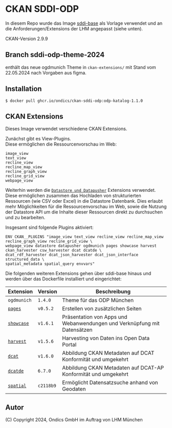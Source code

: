 CKAN SDDI-ODP
=========

In diesem Repo wurde das Image [sddi-base](https://github.com/it-at-m/ckan-docker/pkgs/container/ckan-sddi-base) als Vorlage verwendet und an die Anforderungen/Extensions der LHM angepasst (siehe unten).  

CKAN-Version 2.9.9

## Branch sddi-odp-theme-2024

enthält das neue ogdmunich Theme in `ckan-extensions/` mit Stand vom 22.05.2024 nach Vorgaben aus figma.

## Installation 
 
    $ docker pull ghcr.io/ondics/ckan-sddi-odp:odp-katalog-1.1.0

## CKAN Extensions

Dieses Image verwendet verschiedene CKAN Extensions.  

Zunächst gibt es View-Plugins.  
Diese ermöglichen die Ressourcenvorschau im Web:  
    
    image_view  
    text_view  
    recline_view  
    recline_map_view  
    recline_graph_view  
    recline_grid_view  
    webpage_view  

Weiterhin werden die [`Datastore und Datapusher`](https://docs.ckan.org/en/2.9/maintaining/datastore.html) Extensions verwendet.  
Diese ermöglichen zusammen das Hochladen von strukturierten Ressourcen (wie CSV oder Excel) in die Datastore Datenbank. Dies erlaubt mehr Möglichkeiten für die Ressourcenvorschau im Web, sowie die Nutzung der Datastore API um die Inhalte dieser Ressourcen direkt zu durchsuchen und zu bearbeiten.  

Insgesamt sind folgende Plugins aktiviert:  

    ENV CKAN__PLUGINS "image_view text_view recline_view recline_map_view recline_graph_view recline_grid_view \
    webpage_view datastore datapusher ogdmunich pages showcase harvest ckan_harvester csw_harvester dcat dcatde \
    dcat_rdf_harvester dcat_json_harvester dcat_json_interface structured_data \
    spatial_metadata spatial_query envvars"

Die folgenden weiteren Extensions gehen über sddi-base hinaus und werden über das Dockerfile installiert und eingerichtet:  

| Extension | Version | Beschreibung |
|---|---|---|
|`ogdmunich` | `1.4.0` | Theme für das ODP München |
| [`pages`](https://github.com/ckan/ckanext-pages) | `v0.5.2` | Erstellen von zusätzlichen Seiten |
| [`showcase`](https://github.com/ckan/ckanext-showcase) |  `v1.6.1` | Präsentation von Apps und Webanwendungen und Verknüpfung mit Datensätzen |
| [`harvest`](https://github.com/ckan/ckanext-harvest) | `v1.5.6` | Harvesting von Daten ins Open Data Portal |
| [`dcat`](https://github.com/ckan/ckanext-dcat) | `v1.6.0` | Abbildung CKAN Metadaten auf DCAT Konformität und umgekehrt |
| [`dcatde`](https://github.com/GovDataOfficial/ckanext-dcatde) | `6.7.0` | Abbildung CKAN Metadaten auf DCAT-AP Konformität und umgekehrt |
| [`spatial`](https://github.com/MarijaKnezevic/ckanext-spatial) | `c2118b9` | Ermöglicht Datensatzsuche anhand von Geodaten |

## Autor

(C) Copyright 2024, Ondics GmbH im Auftrag von LHM München